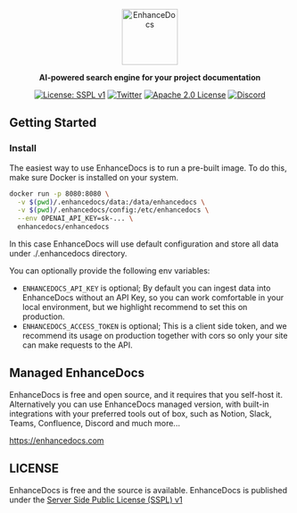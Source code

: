 <p align="center">
  <img height="100" src="https://raw.githubusercontent.com/enhancedocs/enhancedocs/main/assets/logo.svg" alt="EnhanceDocs">
</p>

<p align="center">
    <b>AI-powered search engine for your project documentation</b>
</p>

<p align=center>
    <a href="https://www.mongodb.com/licensing/server-side-public-license"><img src="https://img.shields.io/badge/license-SSPL--v1-yellow" alt="License: SSPL v1"></a>
    <a href="https://twitter.com/enhancedocs"><img src="https://img.shields.io/twitter/url/https/twitter.com/enhancedocs.svg?style=social&label=Follow%20%40EnhanceDocs" alt="Twitter"></a>
    <a href="https://github.com/qdrant/qdrant/blob/master/LICENSE"><img src="https://img.shields.io/badge/License-Apache%202.0-success" alt="Apache 2.0 License"></a>
    <a href="https://discord.gg/AUDa3KZavw"><img src="https://dcbadge.vercel.app/api/server/AUDa3KZavw?compact=true&style=flat" alt="Discord"></a>
</p>

## Getting Started

### Install

The easiest way to use EnhanceDocs is to run a pre-built image. To do this, make sure Docker is installed on your system.

```bash
docker run -p 8080:8080 \
  -v $(pwd)/.enhancedocs/data:/data/enhancedocs \
  -v $(pwd)/.enhancedocs/config:/etc/enhancedocs \
  --env OPENAI_API_KEY=sk-... \
  enhancedocs/enhancedocs
```

In this case EnhanceDocs will use default configuration and store all data under ./.enhancedocs directory.

You can optionally provide the following env variables:

- `ENHANCEDOCS_API_KEY` is optional; By default you can ingest data into EnhanceDocs without an API Key, 
so you can work comfortable in your local environment, but we highlight recommend to set this on production.
- `ENHANCEDOCS_ACCESS_TOKEN` is optional; This is a client side token, and we recommend its usage on production 
together with cors so only your site can make requests to the API.

## Managed EnhanceDocs

EnhanceDocs is free and open source, and it requires that you self-host it. 
Alternatively you can use EnhanceDocs managed version, with built-in integrations with your preferred tools out of box, such as
Notion, Slack, Teams, Confluence, Discord and much more...

https://enhancedocs.com

## LICENSE

EnhanceDocs is free and the source is available.
EnhanceDocs is published under the [Server Side Public License (SSPL) v1](LICENSE)
